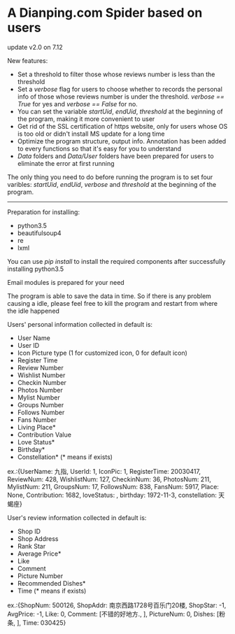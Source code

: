 # A Dianping.com Spider based on users

update v2.0 on 7.12

New features:
- Set a threshold to filter those whose reviews number is less than the threshold
- Set a *verbose* flag for users to choose whether to records the personal info of those whose reviews number is under the threshold. *verbose == True* for yes and *verbose == False* for no.
- You can set the variable *startUid*, *endUid*, *threshold* at the beginning of the program, making it more convenient to user
- Get rid of the SSL certification of https website, only for users whose OS is too old or didn't install MS update for a long time
- Optimize the program structure, output info. Annotation has been added to every functions so that it's easy for you to understand
- *Data* folders and *Data/User* folders have been prepared for users to eliminate the error at first running

The only thing you need to do before running the program is to set four varibles: *startUid*, *endUid*, *verbose* and *threshold* at the beginning of the program.



------------------------------------------
Preparation for installing:
- python3.5
- beautifulsoup4
- re
- lxml

You can use *pip install* to install the required components after successfully installing python3.5

Email modules is prepared for your need

The program is able to save the data in time. So if there is any problem causing a idle, please feel free to kill the program and restart from where the idle happened

Users' personal information collected in default is:
- User Name
- User ID
- Icon Picture type (1 for customized icon, 0 for default icon)
- Register Time
- Review Number
- Wishlist Number
- Checkin Number
- Photos Number
- Mylist Number
- Groups Number
- Follows Number
- Fans Number
- Living Place*
- Contribution Value
- Love Status*
- Birthday*
- Constellation*
(* means if exists)

ex.:{UserName: 九指,	UserId: 1,	IconPic: 1,	RegisterTime: 20030417,	ReviewNum: 428,	WishlistNum: 127,	CheckinNum: 36,	PhotosNum: 211,	MylistNum: 211,	GroupsNum: 17,	FollowsNum: 838,	FansNum: 5917,	Place: None,	Contribution: 1682,	loveStatus:  ,	birthday: 1972-11-3,	constellation:  天蝎座}

User's review information collected in default is:
- Shop ID
- Shop Address
- Rank Star
- Average Price*
- Like
- Comment
- Picture Number
- Recommended Dishes*
- Time
(* means if exists)

ex.:{ShopNum: 500126,	ShopAddr: 南京西路1728号百乐门20楼,	ShopStar: -1,	AvgPrice: -1,	Like: 0,	Comment: [不错的好地方., ],	PictureNum: 0,	Dishes: [粉条, ],	Time: 030425}
